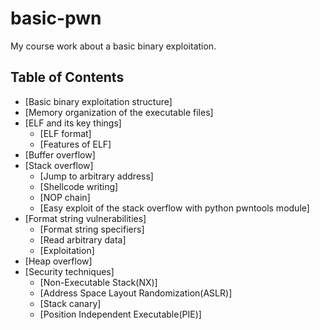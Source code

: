 # basic-pwn
My course work about a basic binary exploitation.

## <b>Table of Contents</b>

- [Basic binary exploitation structure]
- [Memory organization of the executable files]
- [ELF and its key things]
  * [ELF format]
  * [Features of ELF]
- [Buffer overflow]
- [Stack overflow]
  * [Jump to arbitrary address]
  * [Shellcode writing]
  * [NOP chain]
  * [Easy exploit of the stack overflow with python pwntools module]
- [Format string vulnerabilities]
  * [Format string specifiers]
  * [Read arbitrary data]
  * [Exploitation]
- [Heap overflow]
- [Security techniques]
  * [Non-Executable Stack(NX)]
  * [Address Space Layout Randomization(ASLR)]
  * [Stack canary]
  * [Position Independent Executable(PIE)]

